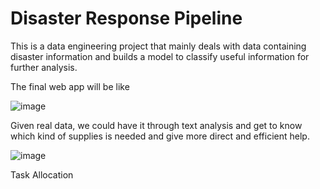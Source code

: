 
# Disaster Response Pipeline

This is a data engineering project that mainly deals with data containing disaster information and builds a model to classify useful information for further analysis.

The final web app will be like 

![image](https://github.com/wanlidu2/disaster_response_pipeline/assets/121735612/e1d5894e-5f0f-498e-a3e6-400d15433557)

Given real data, we could have it through text analysis and get to know which kind of supplies is needed and give more direct and efficient help.

![image](https://github.com/wanlidu2/disaster_response_pipeline/assets/121735612/ba872887-fa22-4d2b-bb90-83fa5d2afd55)

Task Allocation
